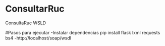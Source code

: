 # ConsultarRuc
ConsultaRuc WSLD

#Pasos para ejecutar
-Instalar dependencias
pip install flask lxml requests bs4
-http://localhost/soap/wsdl
